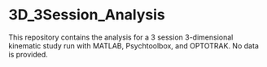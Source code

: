 # 3D_3Session_Analysis
This repository contains the analysis for a 3 session 3-dimensional kinematic study run with MATLAB, Psychtoolbox, and OPTOTRAK. No data is provided.
